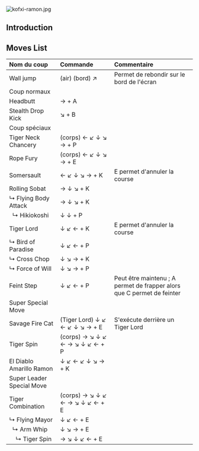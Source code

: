 ![](kofxi-ramon.jpg "kofxi-ramon.jpg")

## Introduction

## Moves List

| Nom du coup               | Commande                        | Commentaire                                                            |
|:--------------------------|:--------------------------------|:-----------------------------------------------------------------------|
| Wall jump                 | (air) (bord) ↗                  | Permet de rebondir sur le bord de l'écran                              |
| Coup normaux              |                                 |                                                                        |
| Headbutt                  | → + A                           |                                                                        |
| Stealth Drop Kick         | ↘ + B                           |                                                                        |
| Coup spéciaux             |                                 |                                                                        |
| Tiger Neck Chancery       | (corps) ← ↙ ↓ ↘ → + P           |                                                                        |
| Rope Fury                 | (corps) ← ↙ ↓ ↘ → + E           |                                                                        |
| Somersault                | ← ↙ ↓ ↘ → + K                   | E permet d'annuler la course                                           |
| Rolling Sobat             | → ↓ ↘ + K                       |                                                                        |
| ↳ Flying Body Attack      | → ↓ ↘ + K                       |                                                                        |
|   ↳ Hikiokoshi            | ↓ ↓ + P                         |                                                                        |
| Tiger Lord                | ↓ ↙ ← + K                       | E permet d'annuler la course                                           |
| ↳ Bird of Paradise        | ↓ ↙ ← + P                       |                                                                        |
| ↳ Cross Chop              | ↓ ↘ → + K                       |                                                                        |
| ↳ Force of Will           | ↓ ↘ → + P                       |                                                                        |
| Feint Step                | ↓ ↙ ← + P                       | Peut être maintenu ; A permet de frapper alors que C permet de feinter |
| Super Special Move        |                                 |                                                                        |
| Savage Fire Cat           | (Tiger Lord) ↓ ↙ ← ↙ ↓ ↘ → + E  | S'exécute derrière un Tiger Lord                                       |
| Tiger Spin                | (corps) → ↘ ↓ ↙ ← → ↘ ↓ ↙ ← + P |                                                                        |
| El Diablo Amarillo Ramon  | ↓ ↙ ← ↙ ↓ ↘ → + K               |                                                                        |
| Super Leader Special Move |                                 |                                                                        |
| Tiger Combination         | (corps) → ↘ ↓ ↙ ← → ↘ ↓ ↙ ← + E |                                                                        |
| ↳ Flying Mayor            | ↓ ↙ ← + E                       |                                                                        |
|   ↳ Arm Whip              | ↓ ↘ → + E                       |                                                                        |
|     ↳ Tiger Spin          | → ↘ ↓ ↙ ← + E                   |                                                                        |
